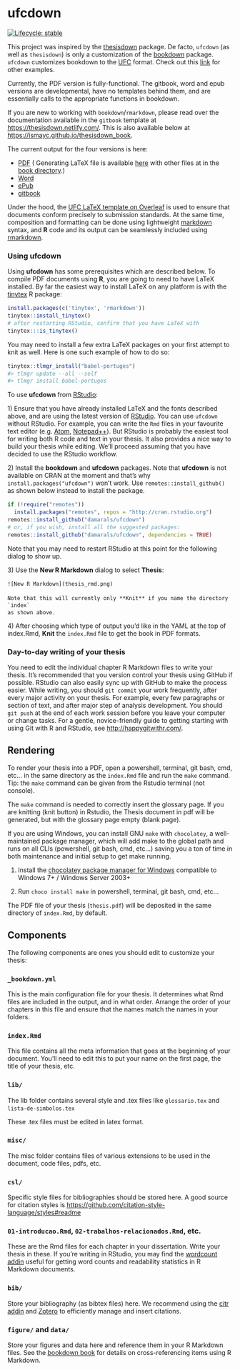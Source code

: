 
<!-- README.md is generated from README.Rmd. Please edit that file -->

# ufcdown

<!-- badges: start -->

[![Lifecycle:
stable](https://img.shields.io/badge/lifecycle-stable-brightgreen.svg)](https://lifecycle.r-lib.org/articles/stages.html#stable)
<!-- badges: end -->

This project was inspired by the
[thesisdown](https://github.com/ismayc/thesisdown) package. De facto,
`ufcdown` (as well as `thesisdown`) is only a customization of the
[bookdown](https://github.com/rstudio/bookdown) package. `ufcdown`
customizes bookdown to the
[UFC](https://biblioteca.ufc.br/pt/servicos-e-produtos/templates/)
format. Check out this
[link](https://github.com/ismayc/thesisdown#customizing-thesisdown-to-your-institution)
for other examples.

Currently, the PDF version is fully-functional. The gitbook, word and
epub versions are developmental, have no templates behind them, and are
essentially calls to the appropriate functions in bookdown.

If you are new to working with `bookdown`/`rmarkdown`, please read over
the documentation available in the `gitbook` template at
<https://thesisdown.netlify.com/>. This is also available below at
<https://ismayc.github.io/thesisdown_book>.

The current output for the four versions is here:

-   [PDF](https://github.com/ismayc/thesisdown_book/blob/gh-pages/thesis.pdf)
    ( Generating LaTeX file is available
    [here](https://github.com/ismayc/thesisdown_book/blob/gh-pages/thesis.tex)
    with other files at in the [book
    directory](https://github.com/ismayc/thesisdown_book/tree/gh-pages).)
-   [Word](https://github.com/ismayc/thesisdown_book/blob/gh-pages/thesis.docx)
-   [ePub](https://github.com/ismayc/thesisdown_book/blob/gh-pages/thesis.epub)
-   [gitbook](https://ismayc.github.io/thesisdown_book)

Under the hood, the [UFC LaTeX template on
Overleaf](https://www.overleaf.com/read/csmhqmchyzzz) is used to ensure
that documents conform precisely to submission standards. At the same
time, composition and formatting can be done using lightweight
[markdown](https://rmarkdown.rstudio.com/authoring_basics.html) syntax,
and **R** code and its output can be seamlessly included using
[rmarkdown](https://rmarkdown.rstudio.com).

### Using ufcdown

Using **ufcdown** has some prerequisites which are described below. To
compile PDF documents using **R**, you are going to need to have LaTeX
installed. By far the easiest way to install LaTeX on any platform is
with the [tinytex](https://yihui.name/tinytex/) R package:

``` r
install.packages(c('tinytex', 'rmarkdown'))
tinytex::install_tinytex()
# after restarting RStudio, confirm that you have LaTeX with 
tinytex:::is_tinytex() 
```

You may need to install a few extra LaTeX packages on your first attempt
to knit as well. Here is one such example of how to do so:

``` r
tinytex::tlmgr_install("babel-portuges")
#> tlmgr update --all --self
#> tlmgr install babel-portuges
```

To use **ufcdown** from
[RStudio](http://www.rstudio.com/products/rstudio/download/):

1\) Ensure that you have already installed LaTeX and the fonts described
above, and are using the latest version of
[RStudio](http://www.rstudio.com/products/rstudio/download/). You can
use `ufcdown` without RStudio. For example, you can write the `Rmd`
files in your favourite text editor (e.g. [Atom](https://atom.io/),
[Notepad++](https://notepad-plus-plus.org/)). But RStudio is probably
the easiest tool for writing both R code and text in your thesis. It
also provides a nice way to build your thesis while editing. We’ll
proceed assuming that you have decided to use the RStudio workflow.

2\) Install the **bookdown** and **ufcdown** packages. Note that
**ufcdown** is not available on CRAN at the moment and that’s why
`install.packages("ufcdown")` won’t work. Use
`remotes::install_github()` as shown below instead to install the
package.

``` r
if (!require("remotes")) 
  install.packages("remotes", repos = "http://cran.rstudio.org")
remotes::install_github("damarals/ufcdown")
# or, if you wish, install all the suggested packages:
remotes::install_github("damarals/ufcdown", dependencies = TRUE)
```

Note that you may need to restart RStudio at this point for the
following dialog to show up.

3\) Use the **New R Markdown** dialog to select **Thesis**:

    ![New R Markdown](thesis_rmd.png)

    Note that this will currently only **Knit** if you name the directory `index` 
    as shown above. 

4\) After choosing which type of output you’d like in the YAML at the
top of index.Rmd, **Knit** the `index.Rmd` file to get the book in PDF
formats.

### Day-to-day writing of your thesis

You need to edit the individual chapter R Markdown files to write your
thesis. It’s recommended that you version control your thesis using
GitHub if possible. RStudio can also easily sync up with GitHub to make
the process easier. While writing, you should `git commit` your work
frequently, after every major activity on your thesis. For example,
every few paragraphs or section of text, and after major step of
analysis development. You should `git push` at the end of each work
session before you leave your computer or change tasks. For a gentle,
novice-friendly guide to getting starting with using Git with R and
RStudio, see <http://happygitwithr.com/>.

## Rendering

To render your thesis into a PDF, open a powershell, terminal, git bash,
cmd, etc… in the same directory as the `index.Rmd` file and run the
`make` command. Tip: the `make` command can be given from the Rstudio
terminal (not console).

The `make` command is needed to correctly insert the glossary page. If
you are knitting (knit button) in Rstudio, the Thesis document in pdf
will be generated, but with the glossary page empty (blank page).

If you are using Windows, you can install GNU `make` with `chocolatey`,
a well-maintained package manager, which will add make to the global
path and runs on all CLIs (powershell, git bash, cmd, etc…) saving you a
ton of time in both maintenance and initial setup to get make running.

1.  Install the [chocolatey package manager for
    Windows](https://chocolatey.org/install) compatible to Windows 7+ /
    Windows Server 2003+

2.  Run `choco install make` in powershell, terminal, git bash, cmd,
    etc…

The PDF file of your thesis (`thesis.pdf`) will be deposited in the same
directory of `index.Rmd`, by default.

## Components

The following components are ones you should edit to customize your
thesis:

### `_bookdown.yml`

This is the main configuration file for your thesis. It determines what
Rmd files are included in the output, and in what order. Arrange the
order of your chapters in this file and ensure that the names match the
names in your folders.

### `index.Rmd`

This file contains all the meta information that goes at the beginning
of your document. You’ll need to edit this to put your name on the first
page, the title of your thesis, etc.

### `lib/`

The lib folder contains several style and .tex files like
`glossario.tex` and `lista-de-simbolos.tex`

These .tex files must be edited in latex format.

### `misc/`

The misc folder contains files of various extensions to be used in the
document, code files, pdfs, etc.

### `csl/`

Specific style files for bibliographies should be stored here. A good
source for citation styles is
<https://github.com/citation-style-language/styles#readme>

### `01-introducao.Rmd`, `02-trabalhos-relacionados.Rmd`, etc.

These are the Rmd files for each chapter in your dissertation. Write
your thesis in these. If you’re writing in RStudio, you may find the
[wordcount addin](https://github.com/benmarwick/wordcountaddin) useful
for getting word counts and readability statistics in R Markdown
documents.

### `bib/`

Store your bibliography (as bibtex files) here. We recommend using the
[citr addin](https://github.com/crsh/citr) and
[Zotero](https://www.zotero.org/) to efficiently manage and insert
citations.

### `figure/` and `data/`

Store your figures and data here and reference them in your R Markdown
files. See the [bookdown book](https://bookdown.org/yihui/bookdown/) for
details on cross-referencing items using R Markdown.
